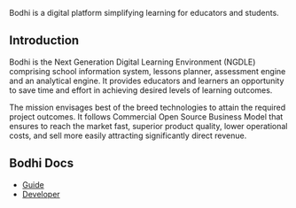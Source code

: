 Bodhi is a digital platform simplifying learning for educators and students.

## Introduction

Bodhi is the Next Generation Digital Learning Environment (NGDLE) comprising school information system, lessons planner, assessment engine and an analytical engine. It provides educators and learners an opportunity to save time and effort in achieving desired levels of learning outcomes.

The mission envisages best of the breed technologies to attain the required project outcomes. It follows Commercial Open Source Business Model that ensures to reach the market fast, superior product quality, lower operational costs, and sell more easily attracting significantly direct revenue.

## Bodhi Docs

* [Guide](/guide.html)
* [Developer](/developer.html)
